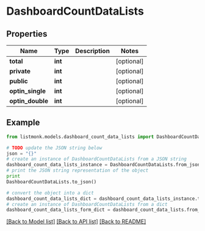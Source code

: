 # DashboardCountDataLists


## Properties
Name | Type | Description | Notes
------------ | ------------- | ------------- | -------------
**total** | **int** |  | [optional] 
**private** | **int** |  | [optional] 
**public** | **int** |  | [optional] 
**optin_single** | **int** |  | [optional] 
**optin_double** | **int** |  | [optional] 

## Example

```python
from listmonk.models.dashboard_count_data_lists import DashboardCountDataLists

# TODO update the JSON string below
json = "{}"
# create an instance of DashboardCountDataLists from a JSON string
dashboard_count_data_lists_instance = DashboardCountDataLists.from_json(json)
# print the JSON string representation of the object
print
DashboardCountDataLists.to_json()

# convert the object into a dict
dashboard_count_data_lists_dict = dashboard_count_data_lists_instance.to_dict()
# create an instance of DashboardCountDataLists from a dict
dashboard_count_data_lists_form_dict = dashboard_count_data_lists.from_dict(dashboard_count_data_lists_dict)
```
[[Back to Model list]](../README.md#documentation-for-models) [[Back to API list]](../README.md#documentation-for-api-endpoints) [[Back to README]](../README.md)


